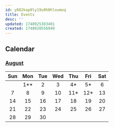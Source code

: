 ```yaml
---
id: y882kap0ly19u0h0hloumoq
title: Events
desc: ''
updated: 1748925383401
created: 1748920556949
---
```


## Calendar

### [August](events.august.md)

| Sun |  Mon  | Tue | Wed | Thu  | Fri  | Sat |
| :-: | :---: | :-: | :-: | :--: | :--: | :-: |
|     | 1\*\* |  2  |  3  | 4\*  | 5\*  |  6  |
|  7  |   8   |  9  | 10  | 11\* | 12\* | 13  |
| 14  |  15   | 16  | 17  |  18  |  19  | 20  |
| 21  |  22   | 23  | 24  |  25  |  26  | 27  |
| 28  |  29   | 30  |     |      |      |     |
